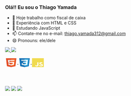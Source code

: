 ### Olá!! Eu sou o Thiago Yamada

- 🔭 Hoje trabalho como fiscal de caixa 
- 👾 Experiência com HTML e CSS
- 🌱 Estudando JavaScript
- 📫 Contate-me no e-mail: thiago.yamada312@gmail.com
- 😄 Pronouns: ele/dele

 <div>
  <a href="https://github.com/thiagoyamada">
  <img height="180em" src="https://github-readme-stats.vercel.app/api?username=thiagoyamada&show_icons=true&theme=dark&include_all_commits=true&count_private=true"/>
  <img height="180em" src="https://github-readme-stats.vercel.app/api/top-langs/?username=thiagoyamada&layout=compact&langs_count=7&theme=dark"/>
    </div> 
  
  <br> 
    
 
  <img align="center" alt="Rafa-HTML" height="30" width="40" src="https://raw.githubusercontent.com/devicons/devicon/master/icons/html5/html5-original.svg">
  
  <img align="center" alt="Rafa-CSS" height="30" width="40" src="https://raw.githubusercontent.com/devicons/devicon/master/icons/css3/css3-original.svg">
  
  <img align="center" alt="Rafa-Js" height="30" width="40" src="https://raw.githubusercontent.com/devicons/devicon/master/icons/javascript/javascript-plain.svg">
  
  <br> <br>
  
  
  <div>
    
    
  <a href="https://instagram.com/_thiyudi" target="_blank"><img src="https://img.shields.io/badge/-Instagram-%23E4405F?style=for-the-badge&logo=instagram&logoColor=white" target="_blank"></a>
  <a href = "mailto:thiago.yamada312@gmail.com"><img src="https://img.shields.io/badge/-Gmail-%23333?style=for-the-badge&logo=gmail&logoColor=white" target="_blank"></a>
  <a href="https://www.linkedin.com/in/thiago-yamada-a51b8b20a" target="_blank"><img src="https://img.shields.io/badge/-LinkedIn-%230077B5?style=for-the-badge&logo=linkedin&logoColor=white" target="_blank"></a> 
    
    
  </div>
  

  
  

